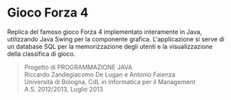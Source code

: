 # Gioco Forza 4
Replica del famoso gioco Forza 4 implementato interamente in Java, utilizzando Java Swing per la componente grafica. L'applicazione si serve di un database SQL per la memorizzazione degli utenti e la visualizzazione della classifica di gioco.

> Progetto di PROGRAMMAZIONE JAVA<br>Riccardo Zandegiacomo De Lugan e Antonio Faienza
<br>Università di Bologna, CdL in Informatica per il Management<br>A.S. 2012/2013, Luglio 2013
